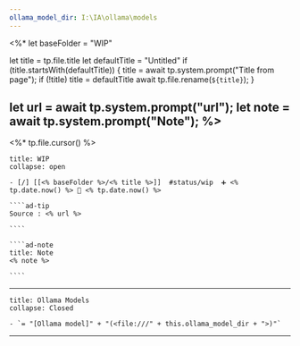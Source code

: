 ```yaml
---
ollama_model_dir: I:\IA\ollama\models
---
```

<%*
let baseFolder = "WIP"

let title = tp.file.title
let defaultTitle = "Untitled"
if (title.startsWith(defaultTitle)) {
	title = await tp.system.prompt("Title from page");
	if (!title) title = defaultTitle
	await tp.file.rename(`${title}`);
} 

let url = await tp.system.prompt("url");
let note = await tp.system.prompt("Note");
%>
---
<%* tp.file.cursor() %> 
``````ad-example
title: WIP 
collapse: open

- [/] [[<% baseFolder %>/<% title %>]]  #status/wip  ➕ <% tp.date.now() %> 🛫 <% tp.date.now() %>

````ad-tip
Source : <% url %>

````

````ad-note
title: Note
<% note %> 

````

``````

---

```ad-tip
title: Ollama Models
collapse: Closed

- `= "[Ollama model]" + "(<file:///" + this.ollama_model_dir + ">)"`
```

---

